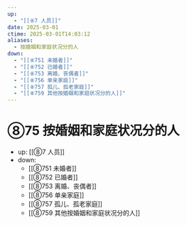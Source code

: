 ```yaml
---
up:
  - "[[⑧7 人员]]"
date: 2025-03-01
ctime: 2025-03-01T14:03:12
aliases:
  - 按婚姻和家庭状况分的人
down:
  - "[[⑧751 未婚者]]"
  - "[[⑧752 已婚者]]"
  - "[[⑧753 离婚、丧偶者]]"
  - "[[⑧756 单亲家庭]]"
  - "[[⑧757 孤儿、孤老家庭]]"
  - "[[⑧759 其他按婚姻和家庭状况分的人]]"
---
```


# ⑧75 按婚姻和家庭状况分的人

- up: [[⑧7 人员]]
- down:	
	- [[⑧751 未婚者]]
	- [[⑧752 已婚者]]
	- [[⑧753 离婚、丧偶者]]
	- [[⑧756 单亲家庭]]
	- [[⑧757 孤儿、孤老家庭]]
	- [[⑧759 其他按婚姻和家庭状况分的人]]
	
